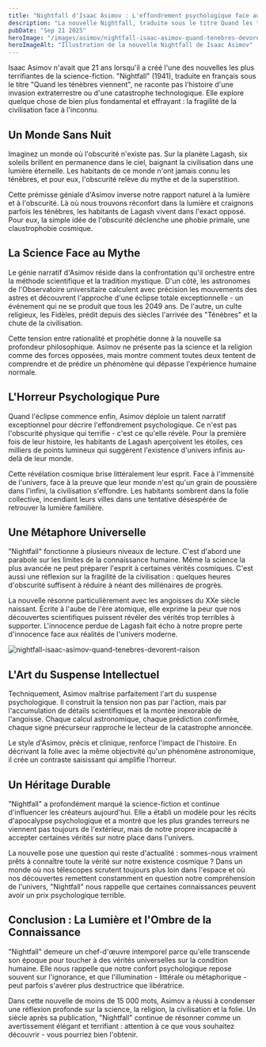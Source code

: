 ```yaml
---
title: "Nightfall d'Isaac Asimov : L'effondrement psychologique face aux ténèbres"
description: "La nouvelle Nightfall, traduite sous le titre Quand les ténèbres viennent, explore la fragilité de la civilisation face à l'inconnu."
pubDate: "Sep 21 2025"
heroImage: "/images/asimov/nightfall-isaac-asimov-quand-tenebres-devorent-raison-hero/nightfall-isaac-asimov-quand-tenebres-devorent-raison-hero.png"
heroImageAlt: "Illustration de la nouvelle Nightfall de Isaac Asimov"
---
```


Isaac Asimov n'avait que 21 ans lorsqu'il a créé l'une des nouvelles les plus terrifiantes de la science-fiction. "Nightfall" (1941), traduite en français sous le titre "Quand les ténèbres viennent", ne raconte pas l'histoire d'une invasion extraterrestre ou d'une catastrophe technologique. Elle explore quelque chose de bien plus fondamental et effrayant : la fragilité de la civilisation face à l'inconnu.

## Un Monde Sans Nuit

Imaginez un monde où l'obscurité n'existe pas. Sur la planète Lagash, six soleils brillent en permanence dans le ciel, baignant la civilisation dans une lumière éternelle. Les habitants de ce monde n'ont jamais connu les ténèbres, et pour eux, l'obscurité relève du mythe et de la superstition.

Cette prémisse géniale d'Asimov inverse notre rapport naturel à la lumière et à l'obscurité. Là où nous trouvons réconfort dans la lumière et craignons parfois les ténèbres, les habitants de Lagash vivent dans l'exact opposé. Pour eux, la simple idée de l'obscurité déclenche une phobie primale, une claustrophobie cosmique.

## La Science Face au Mythe

Le génie narratif d'Asimov réside dans la confrontation qu'il orchestre entre la méthode scientifique et la tradition mystique. D'un côté, les astronomes de l'Observatoire universitaire calculent avec précision les mouvements des astres et découvrent l'approche d'une éclipse totale exceptionnelle - un événement qui ne se produit que tous les 2049 ans. De l'autre, un culte religieux, les Fidèles, prédit depuis des siècles l'arrivée des "Ténèbres" et la chute de la civilisation.

Cette tension entre rationalité et prophétie donne à la nouvelle sa profondeur philosophique. Asimov ne présente pas la science et la religion comme des forces opposées, mais montre comment toutes deux tentent de comprendre et de prédire un phénomène qui dépasse l'expérience humaine normale.

## L'Horreur Psychologique Pure

Quand l'éclipse commence enfin, Asimov déploie un talent narratif exceptionnel pour décrire l'effondrement psychologique. Ce n'est pas l'obscurité physique qui terrifie - c'est ce qu'elle révèle. Pour la première fois de leur histoire, les habitants de Lagash aperçoivent les étoiles, ces milliers de points lumineux qui suggèrent l'existence d'univers infinis au-delà de leur monde.

Cette révélation cosmique brise littéralement leur esprit. Face à l'immensité de l'univers, face à la preuve que leur monde n'est qu'un grain de poussière dans l'infini, la civilisation s'effondre. Les habitants sombrent dans la folie collective, incendiant leurs villes dans une tentative désespérée de retrouver la lumière familière.

## Une Métaphore Universelle

"Nightfall" fonctionne à plusieurs niveaux de lecture. C'est d'abord une parabole sur les limites de la connaissance humaine. Même la science la plus avancée ne peut préparer l'esprit à certaines vérités cosmiques. C'est aussi une réflexion sur la fragilité de la civilisation : quelques heures d'obscurité suffisent à réduire à néant des millénaires de progrès.

La nouvelle résonne particulièrement avec les angoisses du XXe siècle naissant. Écrite à l'aube de l'ère atomique, elle exprime la peur que nos découvertes scientifiques puissent révéler des vérités trop terribles à supporter. L'innocence perdue de Lagash fait écho à notre propre perte d'innocence face aux réalités de l'univers moderne.

![nightfall-isaac-asimov-quand-tenebres-devorent-raison](/images/asimov/nightfall-isaac-asimov-quand-tenebres-devorent-raison-inline/nightfall-isaac-asimov-quand-tenebres-devorent-raison-inline.png)


## L'Art du Suspense Intellectuel

Techniquement, Asimov maîtrise parfaitement l'art du suspense psychologique. Il construit la tension non pas par l'action, mais par l'accumulation de détails scientifiques et la montée inexorable de l'angoisse. Chaque calcul astronomique, chaque prédiction confirmée, chaque signe précurseur rapproche le lecteur de la catastrophe annoncée.

Le style d'Asimov, précis et clinique, renforce l'impact de l'histoire. En décrivant la folie avec la même objectivité qu'un phénomène astronomique, il crée un contraste saisissant qui amplifie l'horreur.

## Un Héritage Durable

"Nightfall" a profondément marqué la science-fiction et continue d'influencer les créateurs aujourd'hui. Elle a établi un modèle pour les récits d'apocalypse psychologique et a montré que les plus grandes terreurs ne viennent pas toujours de l'extérieur, mais de notre propre incapacité à accepter certaines vérités sur notre place dans l'univers.

La nouvelle pose une question qui reste d'actualité : sommes-nous vraiment prêts à connaître toute la vérité sur notre existence cosmique ? Dans un monde où nos télescopes scrutent toujours plus loin dans l'espace et où nos découvertes remettent constamment en question notre compréhension de l'univers, "Nightfall" nous rappelle que certaines connaissances peuvent avoir un prix psychologique terrible.

## Conclusion : La Lumière et l'Ombre de la Connaissance

"Nightfall" demeure un chef-d'œuvre intemporel parce qu'elle transcende son époque pour toucher à des vérités universelles sur la condition humaine. Elle nous rappelle que notre confort psychologique repose souvent sur l'ignorance, et que l'illumination - littérale ou métaphorique - peut parfois s'avérer plus destructrice que libératrice.

Dans cette nouvelle de moins de 15 000 mots, Asimov a réussi à condenser une réflexion profonde sur la science, la religion, la civilisation et la folie. Un siècle après sa publication, "Nightfall" continue de résonner comme un avertissement élégant et terrifiant : attention à ce que vous souhaitez découvrir - vous pourriez bien l'obtenir.